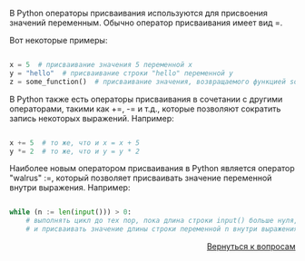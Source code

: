 В Python операторы присваивания используются для присвоения значений переменным. Обычно оператор присваивания
имеет вид =.

Вот некоторые примеры:

```python

x = 5  # присваивание значения 5 переменной x
y = "hello"  # присваивание строки "hello" переменной y
z = some_function()  # присваивание значения, возвращаемого функцией some_function(), переменной z
```

В Python также есть операторы присваивания в сочетании с другими операторами, такими как +=, -= и т.д., которые
позволяют сократить запись некоторых выражений. Например:

```python

x += 5  # то же, что и x = x + 5
y *= 2  # то же, что и y = y * 2
```

Наиболее новым оператором присваивания в Python является оператор "walrus" :=, который позволяет присваивать
значение переменной внутри выражения. Например:

```python

while (n := len(input())) > 0:
    # выполнять цикл до тех пор, пока длина строки input() больше нуля,
    # и присваивать значение длины строки переменной n внутри выражения
```

<div align="right">

[Вернуться к вопросам](../Вопросы.md)

</div>
